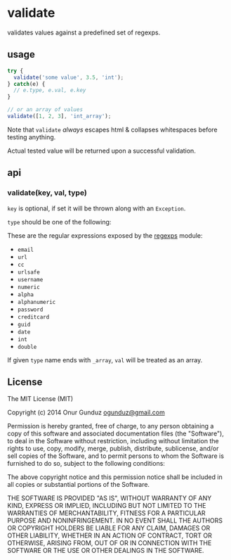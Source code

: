 # validate

validates values against a predefined set of regexps.

## usage

```js
try {
  validate('some value', 3.5, 'int');
} catch(e) {
  // e.type, e.val, e.key
}

// or an array of values
validate([1, 2, 3], 'int_array');
```

Note that `validate` *always* escapes html & collapses whitespaces before testing anything.

Actual tested value will be returned upon a successful validation.

## api

### validate(key, val, type)

`key` is optional, if set it will be thrown along with an `Exception`.

`type` should be one of the following: 

These are the regular expressions exposed by the [regexps](https://github.com/tetsuo/regeps) module:

- `email`
- `url`
- `cc`
- `urlsafe`
- `username`
- `numeric`
- `alpha`
- `alphanumeric`
- `password`
- `creditcard`
- `guid`
- `date`
- `int`
- `double`

If given `type` name ends with `_array`, `val` will be treated as an array.

## License

The MIT License (MIT)

Copyright (c) 2014 Onur Gunduz ogunduz@gmail.com

Permission is hereby granted, free of charge, to any person obtaining a copy
of this software and associated documentation files (the "Software"), to deal
in the Software without restriction, including without limitation the rights
to use, copy, modify, merge, publish, distribute, sublicense, and/or sell
copies of the Software, and to permit persons to whom the Software is
furnished to do so, subject to the following conditions:

The above copyright notice and this permission notice shall be included in
all copies or substantial portions of the Software.

THE SOFTWARE IS PROVIDED "AS IS", WITHOUT WARRANTY OF ANY KIND, EXPRESS OR
IMPLIED, INCLUDING BUT NOT LIMITED TO THE WARRANTIES OF MERCHANTABILITY,
FITNESS FOR A PARTICULAR PURPOSE AND NONINFRINGEMENT. IN NO EVENT SHALL THE
AUTHORS OR COPYRIGHT HOLDERS BE LIABLE FOR ANY CLAIM, DAMAGES OR OTHER
LIABILITY, WHETHER IN AN ACTION OF CONTRACT, TORT OR OTHERWISE, ARISING FROM,
OUT OF OR IN CONNECTION WITH THE SOFTWARE OR THE USE OR OTHER DEALINGS IN
THE SOFTWARE.
